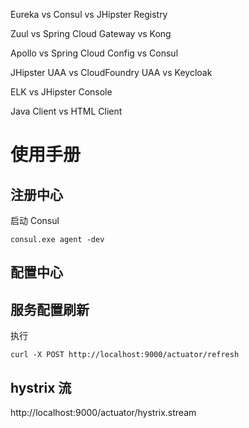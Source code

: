 
Eureka vs Consul vs JHipster Registry

Zuul vs Spring Cloud Gateway vs Kong

Apollo vs Spring Cloud Config vs Consul

JHipster UAA vs CloudFoundry UAA vs Keycloak

ELK vs JHipster Console

Java Client vs HTML Client

# 使用手册


## 注册中心

启动 Consul

```
consul.exe agent -dev
```

## 配置中心


## 服务配置刷新

执行
```
curl -X POST http://localhost:9000/actuator/refresh
```

## hystrix 流

http://localhost:9000/actuator/hystrix.stream

